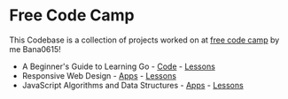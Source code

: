 # Free Code Camp

This Codebase is a collection of projects worked on at [free code camp](https://www.freecodecamp.org/) by me Bana0615!

- A Beginner's Guide to Learning Go - [Code](/learn-golang-handbook) - [Lessons](https://www.freecodecamp.org/news/learn-golang-handbook)
- Responsive Web Design - [Apps](/responsive-web-design/) - [Lessons](https://www.freecodecamp.org/learn/2022/responsive-web-design/)
- JavaScript Algorithms and Data Structures - [Apps](/javascript-algorithms-and-data-structures-v8/) - [Lessons](https://www.freecodecamp.org/learn/javascript-algorithms-and-data-structures-v8/)
